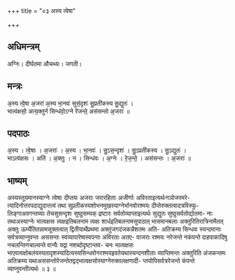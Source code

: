 +++
title = "०३ अस्य त्वेषा"

+++
## अधिमन्त्रम्
अग्निः। दीर्घतमा औचथ्यः। जगती।

## मन्त्रः
अ॒स्य त्वे॒षा अ॒जरा॑ अ॒स्य भा॒नवः॑ सुसं॒दृशः॑ सु॒प्रती॑कस्य सु॒द्युतः॑ ।  
भात्व॑क्षसो॒ अत्य॒क्तुर्न सिन्ध॑वो॒ऽग्ने रे॑जन्ते॒ अस॑सन्तो अ॒जराः॑ ॥

## पदपाठः
अ॒स्य । त्वे॒षाः । अ॒जराः॑ । अ॒स्य । भा॒नवः॑ । सु॒ऽस॒न्दृशः॑ । सु॒ऽप्रती॑कस्य । सु॒ऽद्युतः॑ ।  
भाऽत्व॑क्षसः । अति॑ । अ॒क्तुः । न । सिन्ध॑वः । अ॒ग्नेः । रे॒ज॒न्ते॒ । अस॑सन्तः । अ॒जराः॑ ॥

## भाष्यम्
अस्यस्तूयमानस्याग्नेः त्वेषाः दीप्तयः अजराः जरारहिताः अजीर्णाः अविरताइत्यर्थःनञोजरमरे- त्यादिनोत्तरपदाद्युदात्तत्वं तथा सुप्रतीकस्यशोभनमुखस्याग्नेर्भानवोरश्मयः दीप्तेरुक्तत्वादत्रविस्फु- लिङ्गाअवगन्तव्याः तेचसुसन्दृशः सुष्ठुसम्यक् द्रष्टारः सर्वतोव्याप्ताइत्यर्थः सुद्युतः सुष्ठुसर्वतोद्योतमा- नाः तथाअस्याग्नेः भात्वक्षसः त्वक्षइतिबलनाम त्वक्षः शार्धइतिबलनामसुपाठात् भासमानबलाः अक्तुरितिरात्रिनामैतत् अक्तुः ऊर्म्येतितन्नामसूक्तत्वात् द्वितीयार्थेप्रथमा अक्तुंजगदंजकन्नैशतमः अति- अतिक्रम्य सिन्धवः स्यन्दमानाः सर्वत्रव्याप्नुवन्तः अससन्तः स्वव्यापारेष्वस्वपन्तः अविरताः अतए- वाजराः रश्मयः नरेजन्ते नकंपन्ते दाहपाकादिषु नचलन्तिनचाल्यन्ते वान्यैः यद्वा नशब्दोदृष्टान्तव- चनः भात्वक्षसः भाएवत्वक्षोबलंयस्यतादृशस्यादित्यस्यसिन्धवोनरश्मयइवतेयथास्यन्दनशीलाः व्याप्तिमन्तः अक्तुरिति अंजकन्तमः अतिक्रम्य यथाअससन्तोरेजन्तेतद्वद्भात्वक्षसोस्याग्नेरुक्तलक्षणादी- प्तयोपिसर्वत्ररेजन्ते कंपन्ते व्याप्नुवन्तीत्यर्थः ॥ ३ ॥